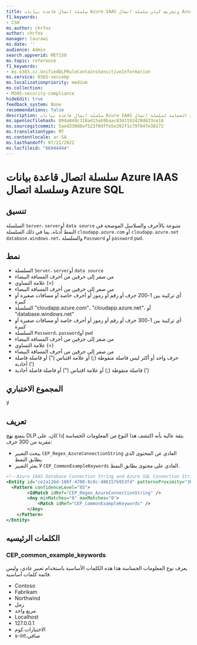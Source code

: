 ```yaml
---
title: سلسلة اتصال قاعدة بيانات Azure IAAS وتعريف كيان سلسلة اتصال Azure SQL
f1.keywords:
- CSH
ms.author: chrfox
author: chrfox
manager: laurawi
ms.date: ''
audience: Admin
search.appverid: MET150
ms.topic: reference
f1_keywords:
- ms.o365.cc.UnifiedDLPRuleContainsSensitiveInformation
ms.service: O365-seccomp
ms.localizationpriority: medium
ms.collection:
- M365-security-compliance
hideEdit: true
feedback_system: None
recommendations: false
description: سلسلة اتصال قاعدة بيانات Azure IAAS وتعريف نوع وحدة نوع المعلومات الحساسة لسلسلة اتصال Azure SQL.
ms.openlocfilehash: 894a849c318ad15ab9baac8343192428d633ce1b
ms.sourcegitcommit: 5aed330d8af523f0dffe5e392f1c79f047e38172
ms.translationtype: MT
ms.contentlocale: ar-SA
ms.lasthandoff: 07/21/2022
ms.locfileid: "66944444"
---
```

# <a name="azure-iaas-database-connection-string-and-azure-sql-connection-string"></a>سلسلة اتصال قاعدة بيانات Azure IAAS وسلسلة اتصال Azure SQL

## <a name="format"></a>تنسيق

السلسلة `Server`، `server`أو `data source` متبوعة بالأحرف والسلاسل الموضحة في النمط أدناه، بما في ذلك السلسلة `cloudapp.azure.com` أو `cloudapp.azure.net` `database.windows.net`، والسلسلة `Password` أو `password` `pwd`.

## <a name="pattern"></a>نمط

- السلسلة `Server`، `server`أو `data source`
- من صفر إلى حرفين من أحرف المسافة البيضاء
- علامة التساوي (=)
- من صفر إلى حرفين من أحرف المسافة البيضاء
- أي تركيبة بين 1-200 حرف أو رقم أو رموز أو أحرف خاصة أو مسافات صغيرة أو كبيرة
- السلسلة "cloudapp.azure.<!--no-hyperlink-->com"، "cloudapp.azure.<!--no-hyperlink-->net"، أو "database.windows.<!--no-hyperlink-->net"
- أي تركيبة بين 1-300 حرف أو رقم أو رموز أو أحرف خاصة أو مسافات صغيرة أو كبيرة
- السلسلة `Password`، `password`أو `pwd`
- من صفر إلى حرفين من أحرف المسافة البيضاء
- علامة التساوي (=)
- من صفر إلى حرفين من أحرف المسافة البيضاء
- حرف واحد أو أكثر ليس فاصلة منقوطة (;) أو علامة اقتباس (") أو فاصلة فاصلة أحادية (')
- فاصلة منقوطة (;) أو علامة اقتباس (") أو فاصلة فاصلة أحادية (')

## <a name="checksum"></a>المجموع الاختباري

لا

## <a name="definition"></a>تعريف

يتمتع نهج DLP بثقة عالية بأنه اكتشف هذا النوع من المعلومات الحساسة إذا كان، على مقربة من 300 حرف:

- يبحث التعبير `CEP_Regex_AzureConnectionString` العادي عن المحتوى الذي يطابق النمط.
- لا يعثر التعبير `CEP_CommonExampleKeywords` العادي على محتوى يطابق النمط.

```xml
<!--Azure IAAS Database Connection String and Azure SQL Connection String-->
<Entity id="ce1a126d-186f-4700-8c0c-486157b953fd" patternsProximity="300" recommendedConfidence="85">
  <Pattern confidenceLevel="85">
        <IdMatch idRef="CEP_Regex_AzureConnectionString" />
        <Any minMatches="0" maxMatches="0">
            <Match idRef="CEP_CommonExampleKeywords" />
        </Any>
    </Pattern>
</Entity>
```

## <a name="keywords"></a>الكلمات الرئيسيه

### <a name="cep_common_example_keywords"></a>CEP_common_example_keywords

يعرف نوع المعلومات الحساسة هذا هذه الكلمات الأساسية باستخدام تعبير عادي، وليس قائمة كلمات أساسية.

- Contoso
- Fabrikam
- Northwind
- رمل
- مربع واحد
- Localhost
- 127.0.0.1
- الاختبارات.<!--no-hyperlink-->كوم
- s-int.<!--no-hyperlink-->صافي
